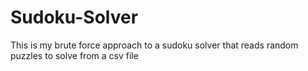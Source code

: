 # Sudoku-Solver
This is my brute force approach to a sudoku solver that reads random puzzles to solve from a csv file
